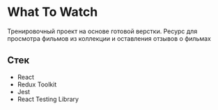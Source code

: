 # What To Watch

Тренировочный проект на основе готовой верстки.
Ресурс для просмотра фильмов из коллекции и оставления отзывов о фильмах

## Стек

- React
- Redux Toolkit
- Jest
- React Testing Library

